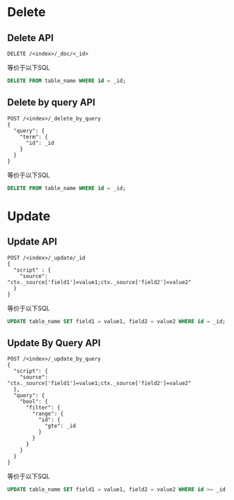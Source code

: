 # Delete
## Delete API
```
DELETE /<index>/_doc/<_id>
```

等价于以下SQL

```sql
DELETE FROM table_name WHERE id = _id;
```

## Delete by query API
```
POST /<index>/_delete_by_query
{
  "query": {
    "term": {
      "id": _id
    }
  }
}
```

等价于以下SQL

```sql
DELETE FROM table_name WHERE id = _id;
```

# Update
## Update API
```
POST /<index>/_update/_id
{
  "script" : {
    "source": "ctx._source['field1']=value1;ctx._source['field2']=value2"
  }
}
```

等价于以下SQL

```sql
UPDATE table_name SET field1 = value1, field2 = value2 WHERE id = _id;
```

## Update By Query API
```
POST /<index>/_update_by_query
{
  "script": {
    "source": "ctx._source['field1']=value1;ctx._source['field2']=value2"
  },
  "query": {
    "bool": {
      "filter": {
        "range": {
          "id": {
            "gte": _id
          }
        }
      }
    }
  }
}
```

等价于以下SQL

```sql
UPDATE table_name SET field1 = value1, field2 = value2 WHERE id >= _id;
```
